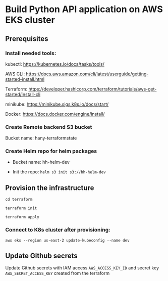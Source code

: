 # Build Python API application on AWS EKS cluster 

## Prerequisites

### Install needed tools:

kubectl: https://kubernetes.io/docs/tasks/tools/

AWS CLI: https://docs.aws.amazon.com/cli/latest/userguide/getting-started-install.html

Terraform: https://developer.hashicorp.com/terraform/tutorials/aws-get-started/install-cli

minikube: https://minikube.sigs.k8s.io/docs/start/

Docker: https://docs.docker.com/engine/install/

### Create Remote backend S3 bucket 

Bucket name: hany-terraformstate

### Create Helm repo for helm packages

- Bucket name: hh-helm-dev 

- Init the repo: `helm s3 init s3://hh-helm-dev`

## Provision the infrastructure

```
cd terraform

terraform init

terraform apply
```

### Connect to K8s cluster after provisioning:

`aws eks --region us-east-2 update-kubeconfig --name dev`


## Update Github secrets

Update Github secrets with IAM access `AWS_ACCESS_KEY_ID` and secret key `AWS_SECRET_ACCESS_KEY` created from the terraform